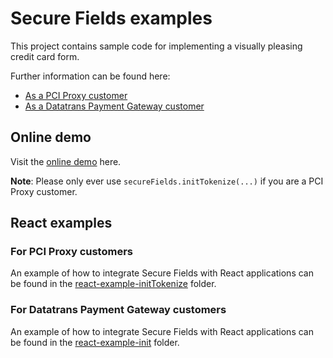 # Secure Fields examples

This project contains sample code for implementing a visually pleasing credit card form.

Further information can be found here:
- [As a PCI Proxy customer](https://docs.pci-proxy.com/collect/secure-fields-js)
- [As a Datatrans Payment Gateway customer](https://docs.datatrans.ch/docs/secure-fields)

## Online demo

Visit the [online demo](https://datatrans.github.io/secure-fields-sample/pciproxy-examples) here.

**Note**: Please only ever use `secureFields.initTokenize(...)` if you are a PCI Proxy customer.

## React examples

### For PCI Proxy customers

An example of how to integrate Secure Fields with React applications can be found in the
[react-example-initTokenize](react-example-initTokenize/) folder.

### For Datatrans Payment Gateway customers

An example of how to integrate Secure Fields with React applications can be found in the
[react-example-init](react-example-init/) folder.
